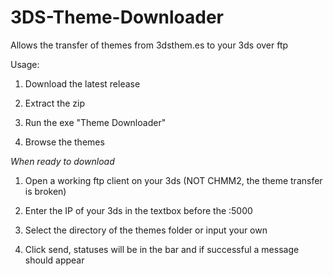 # 3DS-Theme-Downloader
Allows the transfer of themes from 3dsthem.es to your 3ds over ftp

Usage:

1. Download the latest release

2. Extract the zip

3. Run the exe "Theme Downloader"

4. Browse the themes

*When ready to download*

1. Open a working ftp client on your 3ds (NOT CHMM2, the theme transfer is broken)

5. Enter the IP of your 3ds in the textbox before the :5000

6. Select the directory of the themes folder or input your own

7. Click send, statuses will be in the bar and if successful a message should appear

